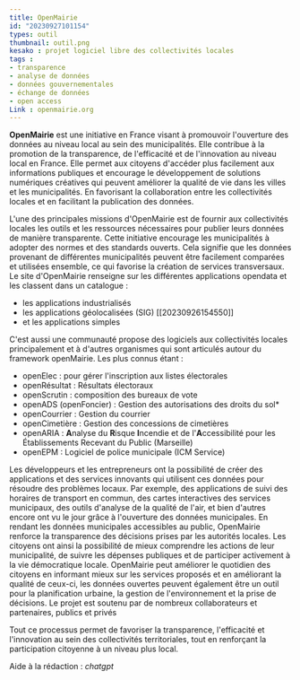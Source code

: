 ```yaml
---
title: OpenMairie
id: "20230927101154"
types: outil
thumbnail: outil.png
kesako : projet logiciel libre des collectivités locales
tags :
- transparence
- analyse de données
- données gouvernementales
- échange de données
- open access
Link : openmairie.org
---
```

**OpenMairie** est une initiative en France visant à promouvoir l'ouverture des données au niveau local au sein des municipalités. Elle contribue à la promotion de la transparence, de l'efficacité et de l'innovation au niveau local en France. Elle permet aux citoyens d'accéder plus facilement aux informations publiques et encourage le développement de solutions numériques créatives qui peuvent améliorer la qualité de vie dans les villes et les municipalités. En favorisant la collaboration entre les collectivités locales et en facilitant la publication des données.

L'une des principales missions d'OpenMairie est de fournir aux collectivités locales les outils et les ressources nécessaires pour publier leurs données de manière transparente. Cette initiative encourage les municipalités à adopter des normes et des standards ouverts. Cela signifie que les données provenant de différentes municipalités peuvent être facilement comparées et utilisées ensemble, ce qui favorise la création de services transversaux. Le site d'OpenMairie renseigne sur les différentes applications opendata et les classent dans un catalogue : 
- les applications industrialisés
- les applications géolocalisées (SIG) [[20230926154550]]
- et les applications simples

C'est aussi une communauté propose des logiciels aux collectivités locales principalement et à d'autres organismes qui sont articulés autour du framework openMairie.
Les plus connus étant :

- openElec : pour gérer l'inscription aux listes électorales
- openRésultat : Résultats électoraux
- openScrutin : composition des bureaux de vote
- openADS (openFoncier) : Gestion des autorisations des droits du sol*
- openCourrier : Gestion du courrier
- openCimetière : Gestion des concessions de cimetières
- openARIA : **A**nalyse du **R**isque **I**ncendie et de l'**A**ccessibilité pour les Établissements Recevant du Public (Marseille)
- openEPM : Logiciel de police municipale (ICM Service)

Les développeurs et les entrepreneurs ont la possibilité de créer des applications et des services innovants qui utilisent ces données pour résoudre des problèmes locaux. Par exemple, des applications de suivi des horaires de transport en commun, des cartes interactives des services municipaux, des outils d'analyse de la qualité de l'air, et bien d'autres encore ont vu le jour grâce à l'ouverture des données municipales.
En rendant les données municipales accessibles au public, OpenMairie renforce la transparence des décisions prises par les autorités locales. Les citoyens ont ainsi la possibilité de mieux comprendre les actions de leur municipalité, de suivre les dépenses publiques et de participer activement à la vie démocratique locale.
OpenMairie peut améliorer le quotidien des citoyens en informant mieux sur les services proposés et en améliorant la qualité de ceux-ci, les données ouvertes peuvent également être un outil pour la planification urbaine, la gestion de l'environnement et la prise de décisions. Le projet est soutenu par de nombreux collaborateurs et partenaires, publics et privés

Tout ce processus permet de favoriser la transparence, l'efficacité et l'innovation au sein des collectivités territoriales, tout en renforçant la participation citoyenne à un niveau plus local. 


Aide à la rédaction : *chatgpt*